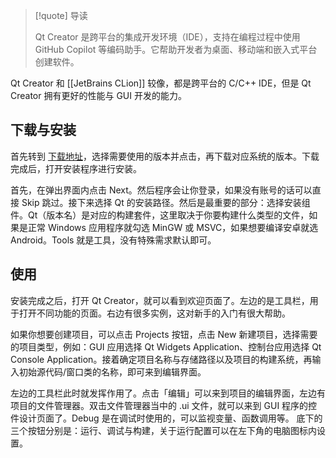 > [!quote] 导读
> 
> Qt Creator 是跨平台的集成开发环境（IDE），支持在编程过程中使用 GitHub Copilot 等编码助手。它帮助开发者为桌面、移动端和嵌入式平台创建软件。

Qt Creator 和 [[JetBrains CLion]] 较像，都是跨平台的 C/C++ IDE，但是 Qt Creator 拥有更好的性能与 GUI 开发的能力。

## 下载与安装

首先转到 [下载地址](https://download.qt.io/archive/qt/)，选择需要使用的版本并点击，再下载对应系统的版本。下载完成后，打开安装程序进行安装。

首先，在弹出界面内点击 Next。然后程序会让你登录，如果没有账号的话可以直接 Skip 跳过。接下来选择 Qt 的安装路径。然后是最重要的部分：选择安装组件。Qt（版本名）是对应的构建套件，这里取决于你要构建什么类型的文件，如果是正常 Windows 应用程序就勾选 MinGW 或 MSVC，如果想要编译安卓就选 Android。Tools 就是工具，没有特殊需求默认即可。

## 使用

安装完成之后，打开 Qt Creator，就可以看到欢迎页面了。左边的是工具栏，用于打开不同功能的页面。右边有很多实例，这对新手的入门有很大帮助。

如果你想要创建项目，可以点击 Projects 按钮，点击 New 新建项目，选择需要的项目类型，例如：GUI 应用选择 Qt Widgets Application、控制台应用选择 Qt Console Application。接着确定项目名称与存储路径以及项目的构建系统，再输入初始源代码/窗口类的名称，即可来到编辑界面。

左边的工具栏此时就发挥作用了。点击「编辑」可以来到项目的编辑界面，左边有项目的文件管理器。双击文件管理器当中的 .ui 文件，就可以来到 GUI 程序的控件设计页面了。Debug 是在调试时使用的，可以监视变量、函数调用等。 底下的三个按钮分别是：运行、调试与构建，关于运行配置可以在左下角的电脑图标内设置。